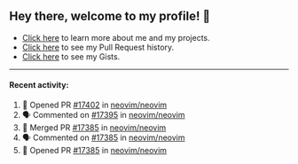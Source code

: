 ## Hey there, welcome to my profile! 👋

- [Click here](https://seandewar.github.io/) to learn more about me and my projects.
- [Click here](https://github.com/search?p=1&q=author%3Aseandewar+is%3Apr) to see my Pull Request history.
- [Click here](https://gist.github.com/seandewar) to see my Gists.

---

#### Recent activity:

<!--START_SECTION:activity-->
1. 💪 Opened PR [#17402](https://github.com/neovim/neovim/pull/17402) in [neovim/neovim](https://github.com/neovim/neovim)
2. 🗣 Commented on [#17395](https://github.com/neovim/neovim/issues/17395) in [neovim/neovim](https://github.com/neovim/neovim)
3. 🎉 Merged PR [#17385](https://github.com/neovim/neovim/pull/17385) in [neovim/neovim](https://github.com/neovim/neovim)
4. 🗣 Commented on [#17385](https://github.com/neovim/neovim/issues/17385) in [neovim/neovim](https://github.com/neovim/neovim)
5. 💪 Opened PR [#17385](https://github.com/neovim/neovim/pull/17385) in [neovim/neovim](https://github.com/neovim/neovim)
<!--END_SECTION:activity-->
